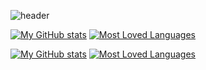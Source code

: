![header](https://capsule-render.vercel.app/api?type=slice&color=fbf1c7&fontColor=6b9080&text=Sleep%20Ice%20Eat%20Code%20Live%20Repeat&animation=fadeIn&fontSize=25&fontAlign=79&rotate=8&fontAlignY=44)


[![My GitHub stats](https://github-readme-stats.vercel.app/api?username=JCPenne&title_color=6b9080&icon_color=FBF1C7&ring_color=FBF1C7&show_icons=true&custom_title=My%20Humble%20Contributions&theme=transparent)](https://github.com/anuraghazra/github-readme-stats)
[![Most Loved Languages](https://github-readme-stats.vercel.app/api/top-langs/?username=JCPenne&layout=compact&title_color=6b9080&custom_title=Languages%20I%20Love&theme=transparent)](https://github.com/JCpenne/github-readme-stats)

[![My GitHub stats](https://github-readme-stats.vercel.app/api?username=JCPenne&title_color=6b9080&icon_color=FBF1C7&ring_color=FBF1C7&show_icons=true&custom_title=My%20Humble%20Contributions)](https://github.com/anuraghazra/github-readme-stats#gh-light-mode-only)
[![Most Loved Languages](https://github-readme-stats.vercel.app/api/top-langs/?username=JCPenne&layout=compact&title_color=6b9080&custom_title=Languages%20I%20Love)](https://github.com/JCpenne/github-readme-stats#gh-light-mode-only)
